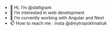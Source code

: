 - 👋 Hi, I’m @slattgram
- 👀 I’m interested in web development
- 🌱 I’m currently working with Angular and Next
- 📫 How to reach me : insta @dmytropokhnatiuk

<!---
slattgram/slattgram is a ✨ special ✨ repository because its `README.md` (this file) appears on your GitHub profile.
You can click the Preview link to take a look at your changes.
--->

